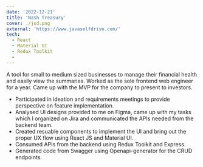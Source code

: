 ```yaml
---
date: '2022-12-21'
title: 'Nash Treasury'
cover: ./jsd.png
external: 'https://www.javaselfdrive.com/'
tech:
  - React
  - Material UI
  - Redux Toolkit
  - 
---
```


A tool for small to medium sized businesses to manage their financial health and easily view the summaries.
Worked as the sole frontend web engineer for a year. Came up with the MVP for the company to present to investors.
- Participated in ideation and requirements meetings to provide perspective on feature implementation.
- Analysed UI designs provided to me on Figma, came up with my tasks which I organized on Jira and communicated the APIs needed from the backend team.
- Created resuable components to implement the UI and bring out the proper UX flow using React JS and Material UI.
- Consumed APIs from the backend using Redux Toolkit and Express.
- Generated code from Swagger using Openapi-generator for the CRUD endpoints.

